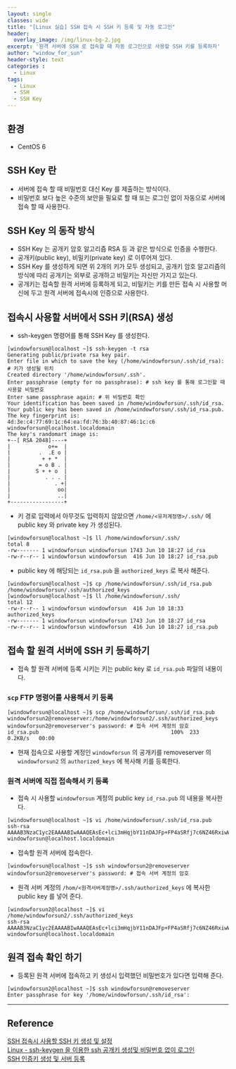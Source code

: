 ```yaml
--- 
layout: single
classes: wide
title: "[Linux 실습] SSH 접속 시 SSH 키 등록 및 자동 로그인"
header:
  overlay_image: /img/linux-bg-2.jpg
excerpt: '원격 서버에 SSH 로 접속할 때 자동 로그인으로 사용할 SSH 키를 등록하자'
author: "window_for_sun"
header-style: text
categories :
  - Linux
tags:
  - Linux
  - SSH
  - SSH Key
---  
```


## 환경
- CentOS 6

## SSH Key 란
- 서버에 접속 할 때 비밀번호 대신 Key 를 제출하는 방식이다.
- 비밀번호 보다 높은 수준의 보안을 필요로 할 때 또는 로그인 없이 자동으로 서버에 접속 할 때 사용한다.

## SSH Key 의 동작 방식
- SSH Key 는 공개키 암호 알고리즘 RSA 등 과 같은 방식으로 인증을 수행한다.
- 공개키(public key), 비밀키(private key) 로 이루어져 있다.
- SSH Key 를 생성하게 되면 위 2개의 키가 모두 생성되고, 공개키 암호 알고리즘의 방식에 따리 공개키는 외부로 공개하고 비밀키는 자신만 가지고 있는다.
- 공개키는 접속할 원격 서버에 등록하게 되고, 비밀키는 키를 만든 접속 시 사용할 머신에 두고 원격 서버에 접속시에 인증으로 사용한다.

## 접속시 사용할 서버에서 SSH 키(RSA) 생성

- ssh-keygen 명령어를 통해 SSH Key 를 생성한다.

```
[windowforsun@localhost ~]$ ssh-keygen -t rsa
Generating public/private rsa key pair.
Enter file in which to save the key (/home/windowforsun/.ssh/id_rsa): # 키가 생성될 위치
Created directory '/home/windowforsun/.ssh'.
Enter passphrase (empty for no passphrase): # ssh key 를 통해 로그인할 때 사용할 비밀번호
Enter same passphrase again: # 위 비밀번호 확인
Your identification has been saved in /home/windowforsun/.ssh/id_rsa.
Your public key has been saved in /home/windowforsun/.ssh/id_rsa.pub.
The key fingerprint is:
4d:3e:c4:77:69:1c:64:ea:fd:76:3b:40:87:46:1c:c6 windowforsun@localhost.localdomain
The key's randomart image is:
+--[ RSA 2048]----+
|            o+=  |
|         .  .E o |
|          + + *  |
|         = o B . |
|        S + + o  |
|           . . . |
|              . +|
|               oo|
|               ..|
+-----------------+
```  

- 키 경로 입력에서 아무것도 입력하지 않았으면 `/home/<유저계정명>/.ssh/` 에 public key 와 private key 가 생성된다.

```
[windowforsun@localhost ~]$ ll /home/windowforsun/.ssh/
total 8
-rw------- 1 windowforsun windowforsun 1743 Jun 10 18:27 id_rsa
-rw-r--r-- 1 windowforsun windowforsun  416 Jun 10 18:27 id_rsa.pub
```  

- public key 에 해당되는 `id_rsa.pub` 을 `authorized_keys` 로 복사 해준다.

```
[windowforsun@localhost ~]$ cp /home/windowforsun/.ssh/id_rsa.pub /home/windowforsun/.ssh/authorized_keys
[windowforsun@localhost ~]$ ll /home/windowforsun/.ssh/
total 12
-rw-r--r-- 1 windowforsun windowforsun  416 Jun 10 18:33 authorized_keys
-rw------- 1 windowforsun windowforsun 1743 Jun 10 18:27 id_rsa
-rw-r--r-- 1 windowforsun windowforsun  416 Jun 10 18:27 id_rsa.pub
```  

## 접속 할 원격 서버에 SSH 키 등록하기
- 접속 할 원격 서버에 등록 시키는 키는 public key 로 `id_rsa.pub` 파일의 내용이다.

### `scp` FTP 명령어를 사용해서 키 등록

```
[windowforsun@localhost ~]$ scp /home/windowforsun/.ssh/id_rsa.pub windowforsun2@removeserver:/home/windowforsun2/.ssh/authorized_keys
windowforsun2@removeserver's password: # 접속 서버 계정의 암호
id_rsa.pub                                          100%  233     0.2KB/s   00:00  
```  

- 현재 접속으로 사용할 계정인 `windowforsun` 의 공개키를 removeserver 의 `windowforsun2` 의 `authorized_keys` 에 복사해 키를 등록한다.

### 원격 서버에 직접 접속해서 키 등록

- 접속 시 사용할 `windowforsun` 계정의 public key `id_rsa.pub` 의 내용을 복사한다.

```
[windowforsun@localhost ~]$ vi /home/windowforsun/.ssh/id_rsa.pub
ssh-rsa AAAAB3NzaC1yc2EAAAABIwAAAQEAsEc+lci3mHqjbY11nDAJFp+FP4aSRfj7c6NZ46RxiwWdDEtIMjg4cUkiapHVM9LipNxI0QNCUWzVYvP0tlOlvUXPa/yuW7CfLpH6SOYsZqhieK/3b6poKu+ZtmKiUbgC3xDH3E3ReUhrIP9EFXDfvATbI4vxLiyWW9LOHQ2oQv+t4m1SL6NJjGrHZSWQhA3Dy94LgtLW+1dnLwJCvB+bOUt0BIe62hNGwWgHv9EY8nTUtMb14Cs+PSvLIm4tvqlz+ptLH6PK/Aytfg9Z7oDA3mNQbR6nXqjE+tDoA1LblphStpPhnPBjzLuQzURK5AKeY0FXAZqfe5eRN1h7xKAtTw== windowforsun@localhost.localdomain
```  

- 접속할 원격 서버에 접속한다.

```
[windowforsun@localhost ~]$ ssh windowforsun2@removeserver
windowforsun2@removeserver's password: # 접속 서버 계정의 암호
```  

- 원격 서버 계정의 `/hom/<원격서버계정명>/.ssh/authorized_keys` 에 복사한 public key 를 넣어 준다.

```
[windowforsun2@localhost ~]$ vi /home/windowforsun2/.ssh/authorized_keys
ssh-rsa AAAAB3NzaC1yc2EAAAABIwAAAQEAsEc+lci3mHqjbY11nDAJFp+FP4aSRfj7c6NZ46RxiwWdDEtIMjg4cUkiapHVM9LipNxI0QNCUWzVYvP0tlOlvUXPa/yuW7CfLpH6SOYsZqhieK/3b6poKu+ZtmKiUbgC3xDH3E3ReUhrIP9EFXDfvATbI4vxLiyWW9LOHQ2oQv+t4m1SL6NJjGrHZSWQhA3Dy94LgtLW+1dnLwJCvB+bOUt0BIe62hNGwWgHv9EY8nTUtMb14Cs+PSvLIm4tvqlz+ptLH6PK/Aytfg9Z7oDA3mNQbR6nXqjE+tDoA1LblphStpPhnPBjzLuQzURK5AKeY0FXAZqfe5eRN1h7xKAtTw== windowforsun@localhost.localdomain
```  

## 원격 접속 확인 하기

- 등록된 원격 서버에 접속하고 키 생성시 입력했던 비밀번호가 있다면 입력해 준다.

```
[windowforsun2@localhost ~]$ ssh windowforsun@removeserver
Enter passphrase for key '/home/windowforsun/.ssh/id_rsa':
```  


---
## Reference
[SSH 접속시 사용할 SSH 키 생성 및 설정](http://www.fun25.co.kr/blog/ssh-key-setup)  
[Linux - ssh-keygen 을 이용한 ssh 공개키 생성및 비밀번호 없이 로그인](http://develop.sunshiny.co.kr/863)  
[SSH 인증키 생성 및 서버 등록](http://www.omani.pe.kr/?p=789)  
